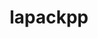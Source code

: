 ---
title: "lapackpp"
layout: cache
categories: [package, develop]
meta: {"versions": ["2023.08.25"], "compilers": ["cce@=15.0.1", "gcc@=10.3.0", "gcc@=11.1.0", "gcc@=11.4.0", "oneapi@=2023.2.0"], "oss": ["rhel8", "sle_hpc15", "ubuntu20.04"], "platforms": ["linux"], "targets": ["aarch64", "ppc64le", "x86_64", "x86_64_v3", "x86_64_v4", "zen4"], "stacks": ["e4s", "e4s-arm", "e4s-cray-rhel", "e4s-cray-sles", "e4s-oneapi", "e4s-power", "root"], "num_specs": 65, "num_specs_by_stack": {"e4s-cray-rhel": 3, "root": 65, "e4s-cray-sles": 1, "e4s-arm": 4, "e4s-power": 15, "e4s-oneapi": 8, "e4s": 34}}
spec_details: [{"hash": "ksztetnzvbhxznyvxeruutwzqnqffwzd", "compiler": "cce@=15.0.1", "versions": ["2023.08.25"], "os": "rhel8", "platform": "linux", "target": "zen4", "variants": ["build_system=cmake", "build_type=Release", "~cuda", "generator=make", "~ipo", "~rocm", "+shared", "~sycl"], "stacks": ["e4s-cray-rhel", "root"], "size": "-", "tarball": "https://binaries.spack.io/develop/build_cache/linux-rhel8-zen4/cce-15.0.1/lapackpp-2023.08.25/linux-rhel8-zen4-cce-15.0.1-lapackpp-2023.08.25-ksztetnzvbhxznyvxeruutwzqnqffwzd.spack"}, {"hash": "eeze2m3nuwrzzuxpfhe5zzidcbp2hslz", "compiler": "cce@=15.0.1", "versions": ["2023.08.25"], "os": "rhel8", "platform": "linux", "target": "zen4", "variants": ["build_system=cmake", "build_type=Release", "~cuda", "generator=make", "~ipo", "~rocm", "+shared"], "stacks": ["e4s-cray-rhel", "root"], "size": "-", "tarball": "https://binaries.spack.io/develop/build_cache/linux-rhel8-zen4/cce-15.0.1/lapackpp-2023.08.25/linux-rhel8-zen4-cce-15.0.1-lapackpp-2023.08.25-eeze2m3nuwrzzuxpfhe5zzidcbp2hslz.spack"}, {"hash": "e3t5asvxw6j5cag365hxawj44tk5inrt", "compiler": "cce@=15.0.1", "versions": ["2023.08.25"], "os": "rhel8", "platform": "linux", "target": "zen4", "variants": ["build_system=cmake", "build_type=Release", "~cuda", "generator=make", "~ipo", "~rocm", "+shared"], "stacks": ["e4s-cray-rhel", "root"], "size": "-", "tarball": "https://binaries.spack.io/develop/build_cache/linux-rhel8-zen4/cce-15.0.1/lapackpp-2023.08.25/linux-rhel8-zen4-cce-15.0.1-lapackpp-2023.08.25-e3t5asvxw6j5cag365hxawj44tk5inrt.spack"}, {"hash": "wfveuj5i6tpej3fsl46lxlpvmvkogzd5", "compiler": "gcc@=10.3.0", "versions": ["2023.08.25"], "os": "sle_hpc15", "platform": "linux", "target": "x86_64_v4", "variants": ["build_system=cmake", "build_type=Release", "~cuda", "generator=make", "~ipo", "~rocm", "+shared", "~sycl"], "stacks": ["e4s-cray-sles", "root"], "size": "-", "tarball": "https://binaries.spack.io/develop/build_cache/linux-sle_hpc15-x86_64_v4/gcc-10.3.0/lapackpp-2023.08.25/linux-sle_hpc15-x86_64_v4-gcc-10.3.0-lapackpp-2023.08.25-wfveuj5i6tpej3fsl46lxlpvmvkogzd5.spack"}, {"hash": "zh2bgztu4oondshwj4g6ywn3aphsdeaj", "compiler": "gcc@=11.4.0", "versions": ["2023.08.25"], "os": "ubuntu20.04", "platform": "linux", "target": "aarch64", "variants": ["build_system=cmake", "build_type=Release", "+cuda", "cuda_arch=90", "generator=make", "~ipo", "~rocm", "+shared", "~sycl"], "stacks": ["root", "e4s-arm"], "size": "-", "tarball": "https://binaries.spack.io/develop/build_cache/linux-ubuntu20.04-aarch64/gcc-11.4.0/lapackpp-2023.08.25/linux-ubuntu20.04-aarch64-gcc-11.4.0-lapackpp-2023.08.25-zh2bgztu4oondshwj4g6ywn3aphsdeaj.spack"}, {"hash": "wpucuwfzyt3m7cy7cvu2c7b5dxqly4on", "compiler": "gcc@=11.4.0", "versions": ["2023.08.25"], "os": "ubuntu20.04", "platform": "linux", "target": "aarch64", "variants": ["build_system=cmake", "build_type=Release", "~cuda", "generator=make", "~ipo", "~rocm", "+shared", "~sycl"], "stacks": ["root", "e4s-arm"], "size": "-", "tarball": "https://binaries.spack.io/develop/build_cache/linux-ubuntu20.04-aarch64/gcc-11.4.0/lapackpp-2023.08.25/linux-ubuntu20.04-aarch64-gcc-11.4.0-lapackpp-2023.08.25-wpucuwfzyt3m7cy7cvu2c7b5dxqly4on.spack"}, {"hash": "fbecdyujquahi5zxgwteiy6bqxy2mlfh", "compiler": "gcc@=11.4.0", "versions": ["2023.08.25"], "os": "ubuntu20.04", "platform": "linux", "target": "aarch64", "variants": ["build_system=cmake", "build_type=Release", "+cuda", "cuda_arch=80", "generator=make", "~ipo", "~rocm", "+shared", "~sycl"], "stacks": ["root", "e4s-arm"], "size": "-", "tarball": "https://binaries.spack.io/develop/build_cache/linux-ubuntu20.04-aarch64/gcc-11.4.0/lapackpp-2023.08.25/linux-ubuntu20.04-aarch64-gcc-11.4.0-lapackpp-2023.08.25-fbecdyujquahi5zxgwteiy6bqxy2mlfh.spack"}, {"hash": "secmmu33z7cwja3ngestlcdnkpruu425", "compiler": "gcc@=11.4.0", "versions": ["2023.08.25"], "os": "ubuntu20.04", "platform": "linux", "target": "aarch64", "variants": ["build_system=cmake", "build_type=Release", "+cuda", "cuda_arch=75", "generator=make", "~ipo", "~rocm", "+shared", "~sycl"], "stacks": ["root", "e4s-arm"], "size": "-", "tarball": "https://binaries.spack.io/develop/build_cache/linux-ubuntu20.04-aarch64/gcc-11.4.0/lapackpp-2023.08.25/linux-ubuntu20.04-aarch64-gcc-11.4.0-lapackpp-2023.08.25-secmmu33z7cwja3ngestlcdnkpruu425.spack"}, {"hash": "a256ic6akgofpnh4zy6vbqjugfun5f66", "compiler": "gcc@=11.1.0", "versions": ["2023.08.25"], "os": "ubuntu20.04", "platform": "linux", "target": "ppc64le", "variants": ["build_system=cmake", "build_type=Release", "~cuda", "generator=make", "~ipo", "~rocm", "+shared"], "stacks": ["e4s-power", "root"], "size": "-", "tarball": "https://binaries.spack.io/develop/build_cache/linux-ubuntu20.04-ppc64le/gcc-11.1.0/lapackpp-2023.08.25/linux-ubuntu20.04-ppc64le-gcc-11.1.0-lapackpp-2023.08.25-a256ic6akgofpnh4zy6vbqjugfun5f66.spack"}, {"hash": "f2q5xv5ffdg6j23wabcke3xhjinhmyhl", "compiler": "gcc@=11.1.0", "versions": ["2023.08.25"], "os": "ubuntu20.04", "platform": "linux", "target": "ppc64le", "variants": ["build_system=cmake", "build_type=Release", "~cuda", "generator=make", "~ipo", "~rocm", "+shared"], "stacks": ["e4s-power", "root"], "size": "-", "tarball": "https://binaries.spack.io/develop/build_cache/linux-ubuntu20.04-ppc64le/gcc-11.1.0/lapackpp-2023.08.25/linux-ubuntu20.04-ppc64le-gcc-11.1.0-lapackpp-2023.08.25-f2q5xv5ffdg6j23wabcke3xhjinhmyhl.spack"}, {"hash": "3gdhkif4iehlgaenk4hakvale76okoim", "compiler": "gcc@=11.1.0", "versions": ["2023.08.25"], "os": "ubuntu20.04", "platform": "linux", "target": "ppc64le", "variants": ["build_system=cmake", "build_type=Release", "~cuda", "generator=make", "~ipo", "~rocm", "+shared"], "stacks": ["e4s-power", "root"], "size": "-", "tarball": "https://binaries.spack.io/develop/build_cache/linux-ubuntu20.04-ppc64le/gcc-11.1.0/lapackpp-2023.08.25/linux-ubuntu20.04-ppc64le-gcc-11.1.0-lapackpp-2023.08.25-3gdhkif4iehlgaenk4hakvale76okoim.spack"}, {"hash": "ga4lez2bjztr7gtfl4dnymbuwtqwlbh4", "compiler": "gcc@=11.1.0", "versions": ["2023.08.25"], "os": "ubuntu20.04", "platform": "linux", "target": "ppc64le", "variants": ["build_system=cmake", "build_type=Release", "~cuda", "generator=make", "~ipo", "~rocm", "+shared"], "stacks": ["e4s-power", "root"], "size": "-", "tarball": "https://binaries.spack.io/develop/build_cache/linux-ubuntu20.04-ppc64le/gcc-11.1.0/lapackpp-2023.08.25/linux-ubuntu20.04-ppc64le-gcc-11.1.0-lapackpp-2023.08.25-ga4lez2bjztr7gtfl4dnymbuwtqwlbh4.spack"}, {"hash": "ja6ayre7m37r5d52stbio7zjtdcfu2st", "compiler": "gcc@=11.1.0", "versions": ["2023.08.25"], "os": "ubuntu20.04", "platform": "linux", "target": "ppc64le", "variants": ["build_system=cmake", "build_type=Release", "+cuda", "cuda_arch=70", "generator=make", "~ipo", "~rocm", "+shared"], "stacks": ["e4s-power", "root"], "size": "-", "tarball": "https://binaries.spack.io/develop/build_cache/linux-ubuntu20.04-ppc64le/gcc-11.1.0/lapackpp-2023.08.25/linux-ubuntu20.04-ppc64le-gcc-11.1.0-lapackpp-2023.08.25-ja6ayre7m37r5d52stbio7zjtdcfu2st.spack"}, {"hash": "dokzvvysfwweouaglu67oiduukqy26om", "compiler": "gcc@=11.1.0", "versions": ["2023.08.25"], "os": "ubuntu20.04", "platform": "linux", "target": "ppc64le", "variants": ["build_system=cmake", "build_type=Release", "+cuda", "cuda_arch=70", "generator=make", "~ipo", "~rocm", "+shared"], "stacks": ["e4s-power", "root"], "size": "-", "tarball": "https://binaries.spack.io/develop/build_cache/linux-ubuntu20.04-ppc64le/gcc-11.1.0/lapackpp-2023.08.25/linux-ubuntu20.04-ppc64le-gcc-11.1.0-lapackpp-2023.08.25-dokzvvysfwweouaglu67oiduukqy26om.spack"}, {"hash": "fsunrkyltyqiw3rix4skgynuqzibav4b", "compiler": "gcc@=11.1.0", "versions": ["2023.08.25"], "os": "ubuntu20.04", "platform": "linux", "target": "ppc64le", "variants": ["build_system=cmake", "build_type=Release", "~cuda", "generator=make", "~ipo", "~rocm", "+shared"], "stacks": ["e4s-power", "root"], "size": "-", "tarball": "https://binaries.spack.io/develop/build_cache/linux-ubuntu20.04-ppc64le/gcc-11.1.0/lapackpp-2023.08.25/linux-ubuntu20.04-ppc64le-gcc-11.1.0-lapackpp-2023.08.25-fsunrkyltyqiw3rix4skgynuqzibav4b.spack"}, {"hash": "biw7bkyjmgaslctv33vq2lr33fpp5ej2", "compiler": "gcc@=11.1.0", "versions": ["2023.08.25"], "os": "ubuntu20.04", "platform": "linux", "target": "ppc64le", "variants": ["build_system=cmake", "build_type=Release", "+cuda", "cuda_arch=70", "generator=make", "~ipo", "~rocm", "+shared"], "stacks": ["e4s-power", "root"], "size": "-", "tarball": "https://binaries.spack.io/develop/build_cache/linux-ubuntu20.04-ppc64le/gcc-11.1.0/lapackpp-2023.08.25/linux-ubuntu20.04-ppc64le-gcc-11.1.0-lapackpp-2023.08.25-biw7bkyjmgaslctv33vq2lr33fpp5ej2.spack"}, {"hash": "2gtjpty3w7iyfwjdxabltpses774o7oq", "compiler": "gcc@=11.1.0", "versions": ["2023.08.25"], "os": "ubuntu20.04", "platform": "linux", "target": "ppc64le", "variants": ["build_system=cmake", "build_type=Release", "+cuda", "cuda_arch=70", "generator=make", "~ipo", "~rocm", "+shared"], "stacks": ["e4s-power", "root"], "size": "-", "tarball": "https://binaries.spack.io/develop/build_cache/linux-ubuntu20.04-ppc64le/gcc-11.1.0/lapackpp-2023.08.25/linux-ubuntu20.04-ppc64le-gcc-11.1.0-lapackpp-2023.08.25-2gtjpty3w7iyfwjdxabltpses774o7oq.spack"}, {"hash": "rasfq7f2ro5njrumvbudeanh64hrk223", "compiler": "gcc@=11.1.0", "versions": ["2023.08.25"], "os": "ubuntu20.04", "platform": "linux", "target": "ppc64le", "variants": ["build_system=cmake", "build_type=Release", "+cuda", "cuda_arch=70", "generator=make", "~ipo", "~rocm", "+shared"], "stacks": ["e4s-power", "root"], "size": "-", "tarball": "https://binaries.spack.io/develop/build_cache/linux-ubuntu20.04-ppc64le/gcc-11.1.0/lapackpp-2023.08.25/linux-ubuntu20.04-ppc64le-gcc-11.1.0-lapackpp-2023.08.25-rasfq7f2ro5njrumvbudeanh64hrk223.spack"}, {"hash": "gqditp5qwmaf3luog6n5pdykjkuimxlr", "compiler": "gcc@=11.1.0", "versions": ["2023.08.25"], "os": "ubuntu20.04", "platform": "linux", "target": "ppc64le", "variants": ["build_system=cmake", "build_type=Release", "+cuda", "cuda_arch=70", "generator=make", "~ipo", "~rocm", "+shared"], "stacks": ["e4s-power", "root"], "size": "-", "tarball": "https://binaries.spack.io/develop/build_cache/linux-ubuntu20.04-ppc64le/gcc-11.1.0/lapackpp-2023.08.25/linux-ubuntu20.04-ppc64le-gcc-11.1.0-lapackpp-2023.08.25-gqditp5qwmaf3luog6n5pdykjkuimxlr.spack"}, {"hash": "zqr7263dhjetxddoz6ok3ulnodpj23vo", "compiler": "gcc@=11.1.0", "versions": ["2023.08.25"], "os": "ubuntu20.04", "platform": "linux", "target": "ppc64le", "variants": ["build_system=cmake", "build_type=Release", "~cuda", "generator=make", "~ipo", "~rocm", "+shared", "~sycl"], "stacks": ["e4s-power", "root"], "size": "-", "tarball": "https://binaries.spack.io/develop/build_cache/linux-ubuntu20.04-ppc64le/gcc-11.1.0/lapackpp-2023.08.25/linux-ubuntu20.04-ppc64le-gcc-11.1.0-lapackpp-2023.08.25-zqr7263dhjetxddoz6ok3ulnodpj23vo.spack"}, {"hash": "yeaknxrhavhxyejkibksnp5hpfwyu3rb", "compiler": "gcc@=11.1.0", "versions": ["2023.08.25"], "os": "ubuntu20.04", "platform": "linux", "target": "ppc64le", "variants": ["build_system=cmake", "build_type=Release", "+cuda", "cuda_arch=70", "generator=make", "~ipo", "~rocm", "+shared"], "stacks": ["e4s-power", "root"], "size": "-", "tarball": "https://binaries.spack.io/develop/build_cache/linux-ubuntu20.04-ppc64le/gcc-11.1.0/lapackpp-2023.08.25/linux-ubuntu20.04-ppc64le-gcc-11.1.0-lapackpp-2023.08.25-yeaknxrhavhxyejkibksnp5hpfwyu3rb.spack"}, {"hash": "ncfnzjneve2cx4alya6nreswnowgqjei", "compiler": "gcc@=11.1.0", "versions": ["2023.08.25"], "os": "ubuntu20.04", "platform": "linux", "target": "ppc64le", "variants": ["build_system=cmake", "build_type=Release", "~cuda", "generator=make", "~ipo", "~rocm", "+shared"], "stacks": ["e4s-power", "root"], "size": "-", "tarball": "https://binaries.spack.io/develop/build_cache/linux-ubuntu20.04-ppc64le/gcc-11.1.0/lapackpp-2023.08.25/linux-ubuntu20.04-ppc64le-gcc-11.1.0-lapackpp-2023.08.25-ncfnzjneve2cx4alya6nreswnowgqjei.spack"}, {"hash": "trh2ezlyp4vdoghqgqhtg5fcl7lpw54x", "compiler": "gcc@=11.1.0", "versions": ["2023.08.25"], "os": "ubuntu20.04", "platform": "linux", "target": "ppc64le", "variants": ["build_system=cmake", "build_type=Release", "+cuda", "cuda_arch=70", "generator=make", "~ipo", "~rocm", "+shared", "~sycl"], "stacks": ["e4s-power", "root"], "size": "-", "tarball": "https://binaries.spack.io/develop/build_cache/linux-ubuntu20.04-ppc64le/gcc-11.1.0/lapackpp-2023.08.25/linux-ubuntu20.04-ppc64le-gcc-11.1.0-lapackpp-2023.08.25-trh2ezlyp4vdoghqgqhtg5fcl7lpw54x.spack"}, {"hash": "qipnynpgo2zn5n7urojmwso7arb7a5xr", "compiler": "oneapi@=2023.2.0", "versions": ["2023.08.25"], "os": "ubuntu20.04", "platform": "linux", "target": "x86_64", "variants": ["build_system=cmake", "build_type=Release", "~cuda", "generator=make", "~ipo", "~rocm", "+shared", "+sycl"], "stacks": ["e4s-oneapi", "root"], "size": "-", "tarball": "https://binaries.spack.io/develop/build_cache/linux-ubuntu20.04-x86_64/oneapi-2023.2.0/lapackpp-2023.08.25/linux-ubuntu20.04-x86_64-oneapi-2023.2.0-lapackpp-2023.08.25-qipnynpgo2zn5n7urojmwso7arb7a5xr.spack"}, {"hash": "hrzb2htrmvlam2qayqmr3zf3vf2bzjdd", "compiler": "oneapi@=2023.2.0", "versions": ["2023.08.25"], "os": "ubuntu20.04", "platform": "linux", "target": "x86_64", "variants": ["build_system=cmake", "build_type=Release", "~cuda", "generator=make", "~ipo", "~rocm", "+shared"], "stacks": ["e4s-oneapi", "root"], "size": "-", "tarball": "https://binaries.spack.io/develop/build_cache/linux-ubuntu20.04-x86_64/oneapi-2023.2.0/lapackpp-2023.08.25/linux-ubuntu20.04-x86_64-oneapi-2023.2.0-lapackpp-2023.08.25-hrzb2htrmvlam2qayqmr3zf3vf2bzjdd.spack"}, {"hash": "6vej3nngzuipcznztc6nq57fzdgs77xf", "compiler": "oneapi@=2023.2.0", "versions": ["2023.08.25"], "os": "ubuntu20.04", "platform": "linux", "target": "x86_64", "variants": ["build_system=cmake", "build_type=Release", "~cuda", "generator=make", "~ipo", "~rocm", "+shared", "~sycl"], "stacks": ["e4s-oneapi", "root"], "size": "-", "tarball": "https://binaries.spack.io/develop/build_cache/linux-ubuntu20.04-x86_64/oneapi-2023.2.0/lapackpp-2023.08.25/linux-ubuntu20.04-x86_64-oneapi-2023.2.0-lapackpp-2023.08.25-6vej3nngzuipcznztc6nq57fzdgs77xf.spack"}, {"hash": "xl3p6plbdgxu2ywnokaafvw53l4lrvtc", "compiler": "oneapi@=2023.2.0", "versions": ["2023.08.25"], "os": "ubuntu20.04", "platform": "linux", "target": "x86_64", "variants": ["build_system=cmake", "build_type=Release", "~cuda", "generator=make", "~ipo", "~rocm", "+shared"], "stacks": ["e4s-oneapi", "root"], "size": "-", "tarball": "https://binaries.spack.io/develop/build_cache/linux-ubuntu20.04-x86_64/oneapi-2023.2.0/lapackpp-2023.08.25/linux-ubuntu20.04-x86_64-oneapi-2023.2.0-lapackpp-2023.08.25-xl3p6plbdgxu2ywnokaafvw53l4lrvtc.spack"}, {"hash": "z4mb7wo53h637st7ojsqzhdlynjk7lox", "compiler": "oneapi@=2023.2.0", "versions": ["2023.08.25"], "os": "ubuntu20.04", "platform": "linux", "target": "x86_64", "variants": ["build_system=cmake", "build_type=Release", "~cuda", "generator=make", "~ipo", "~rocm", "+shared"], "stacks": ["e4s-oneapi", "root"], "size": "-", "tarball": "https://binaries.spack.io/develop/build_cache/linux-ubuntu20.04-x86_64/oneapi-2023.2.0/lapackpp-2023.08.25/linux-ubuntu20.04-x86_64-oneapi-2023.2.0-lapackpp-2023.08.25-z4mb7wo53h637st7ojsqzhdlynjk7lox.spack"}, {"hash": "q2fnjhammft2jlnw3zwqavexe7243xqm", "compiler": "oneapi@=2023.2.0", "versions": ["2023.08.25"], "os": "ubuntu20.04", "platform": "linux", "target": "x86_64", "variants": ["build_system=cmake", "build_type=Release", "~cuda", "generator=make", "~ipo", "~rocm", "+shared"], "stacks": ["e4s-oneapi", "root"], "size": "-", "tarball": "https://binaries.spack.io/develop/build_cache/linux-ubuntu20.04-x86_64/oneapi-2023.2.0/lapackpp-2023.08.25/linux-ubuntu20.04-x86_64-oneapi-2023.2.0-lapackpp-2023.08.25-q2fnjhammft2jlnw3zwqavexe7243xqm.spack"}, {"hash": "afw35x6oaqcrw3jj5rurhfdswjzzgact", "compiler": "oneapi@=2023.2.0", "versions": ["2023.08.25"], "os": "ubuntu20.04", "platform": "linux", "target": "x86_64", "variants": ["build_system=cmake", "build_type=Release", "~cuda", "generator=make", "~ipo", "~rocm", "+shared"], "stacks": ["e4s-oneapi", "root"], "size": "-", "tarball": "https://binaries.spack.io/develop/build_cache/linux-ubuntu20.04-x86_64/oneapi-2023.2.0/lapackpp-2023.08.25/linux-ubuntu20.04-x86_64-oneapi-2023.2.0-lapackpp-2023.08.25-afw35x6oaqcrw3jj5rurhfdswjzzgact.spack"}, {"hash": "qabdee6zqttdeb75zzehhdzzvvbldf7k", "compiler": "oneapi@=2023.2.0", "versions": ["2023.08.25"], "os": "ubuntu20.04", "platform": "linux", "target": "x86_64", "variants": ["build_system=cmake", "build_type=Release", "~cuda", "generator=make", "~ipo", "~rocm", "+shared"], "stacks": ["e4s-oneapi", "root"], "size": "-", "tarball": "https://binaries.spack.io/develop/build_cache/linux-ubuntu20.04-x86_64/oneapi-2023.2.0/lapackpp-2023.08.25/linux-ubuntu20.04-x86_64-oneapi-2023.2.0-lapackpp-2023.08.25-qabdee6zqttdeb75zzehhdzzvvbldf7k.spack"}, {"hash": "tfvxpdlmkxqoio33s6najcci3a2mfkgn", "compiler": "gcc@=11.1.0", "versions": ["2023.08.25"], "os": "ubuntu20.04", "platform": "linux", "target": "x86_64_v3", "variants": ["amdgpu_target=gfx90a", "build_system=cmake", "build_type=Release", "~cuda", "generator=make", "~ipo", "+rocm", "+shared"], "stacks": ["root", "e4s"], "size": "-", "tarball": "https://binaries.spack.io/develop/build_cache/linux-ubuntu20.04-x86_64_v3/gcc-11.1.0/lapackpp-2023.08.25/linux-ubuntu20.04-x86_64_v3-gcc-11.1.0-lapackpp-2023.08.25-tfvxpdlmkxqoio33s6najcci3a2mfkgn.spack"}, {"hash": "y6pm76b7q66drzgb7kutq4raogevltag", "compiler": "gcc@=11.1.0", "versions": ["2023.08.25"], "os": "ubuntu20.04", "platform": "linux", "target": "x86_64_v3", "variants": ["build_system=cmake", "build_type=Release", "~cuda", "generator=make", "~ipo", "~rocm", "+shared"], "stacks": ["root", "e4s"], "size": "-", "tarball": "https://binaries.spack.io/develop/build_cache/linux-ubuntu20.04-x86_64_v3/gcc-11.1.0/lapackpp-2023.08.25/linux-ubuntu20.04-x86_64_v3-gcc-11.1.0-lapackpp-2023.08.25-y6pm76b7q66drzgb7kutq4raogevltag.spack"}, {"hash": "ruysd54pkbqejg76idtpghclecflbg4o", "compiler": "gcc@=11.1.0", "versions": ["2023.08.25"], "os": "ubuntu20.04", "platform": "linux", "target": "x86_64_v3", "variants": ["amdgpu_target=gfx90a", "build_system=cmake", "build_type=Release", "~cuda", "generator=make", "~ipo", "+rocm", "+shared"], "stacks": ["root", "e4s"], "size": "-", "tarball": "https://binaries.spack.io/develop/build_cache/linux-ubuntu20.04-x86_64_v3/gcc-11.1.0/lapackpp-2023.08.25/linux-ubuntu20.04-x86_64_v3-gcc-11.1.0-lapackpp-2023.08.25-ruysd54pkbqejg76idtpghclecflbg4o.spack"}, {"hash": "lligsswlcdlkfdxs4nebs6ql2kfq5lr6", "compiler": "gcc@=11.1.0", "versions": ["2023.08.25"], "os": "ubuntu20.04", "platform": "linux", "target": "x86_64_v3", "variants": ["amdgpu_target=gfx90a", "build_system=cmake", "build_type=Release", "~cuda", "generator=make", "~ipo", "+rocm", "+shared"], "stacks": ["root", "e4s"], "size": "-", "tarball": "https://binaries.spack.io/develop/build_cache/linux-ubuntu20.04-x86_64_v3/gcc-11.1.0/lapackpp-2023.08.25/linux-ubuntu20.04-x86_64_v3-gcc-11.1.0-lapackpp-2023.08.25-lligsswlcdlkfdxs4nebs6ql2kfq5lr6.spack"}, {"hash": "p5tqfkm2q4u4r73gh4swhrrx4nyqpxwt", "compiler": "gcc@=11.1.0", "versions": ["2023.08.25"], "os": "ubuntu20.04", "platform": "linux", "target": "x86_64_v3", "variants": ["build_system=cmake", "build_type=Release", "~cuda", "generator=make", "~ipo", "~rocm", "+shared"], "stacks": ["root", "e4s"], "size": "-", "tarball": "https://binaries.spack.io/develop/build_cache/linux-ubuntu20.04-x86_64_v3/gcc-11.1.0/lapackpp-2023.08.25/linux-ubuntu20.04-x86_64_v3-gcc-11.1.0-lapackpp-2023.08.25-p5tqfkm2q4u4r73gh4swhrrx4nyqpxwt.spack"}, {"hash": "tjecpgdnkyppccbhkiakcvm2usojhntg", "compiler": "gcc@=11.1.0", "versions": ["2023.08.25"], "os": "ubuntu20.04", "platform": "linux", "target": "x86_64_v3", "variants": ["amdgpu_target=gfx90a", "build_system=cmake", "build_type=Release", "~cuda", "generator=make", "~ipo", "+rocm", "+shared"], "stacks": ["root", "e4s"], "size": "-", "tarball": "https://binaries.spack.io/develop/build_cache/linux-ubuntu20.04-x86_64_v3/gcc-11.1.0/lapackpp-2023.08.25/linux-ubuntu20.04-x86_64_v3-gcc-11.1.0-lapackpp-2023.08.25-tjecpgdnkyppccbhkiakcvm2usojhntg.spack"}, {"hash": "r6qkcjpc4dmno4gbghbpehpputgvpm7p", "compiler": "gcc@=11.1.0", "versions": ["2023.08.25"], "os": "ubuntu20.04", "platform": "linux", "target": "x86_64_v3", "variants": ["build_system=cmake", "build_type=Release", "+cuda", "cuda_arch=80", "generator=make", "~ipo", "~rocm", "+shared"], "stacks": ["root", "e4s"], "size": "-", "tarball": "https://binaries.spack.io/develop/build_cache/linux-ubuntu20.04-x86_64_v3/gcc-11.1.0/lapackpp-2023.08.25/linux-ubuntu20.04-x86_64_v3-gcc-11.1.0-lapackpp-2023.08.25-r6qkcjpc4dmno4gbghbpehpputgvpm7p.spack"}, {"hash": "5ughw6wpg2s5h55tv43l4ah5sd6v3jbq", "compiler": "gcc@=11.1.0", "versions": ["2023.08.25"], "os": "ubuntu20.04", "platform": "linux", "target": "x86_64_v3", "variants": ["build_system=cmake", "build_type=Release", "+cuda", "cuda_arch=80", "generator=make", "~ipo", "~rocm", "+shared"], "stacks": ["root", "e4s"], "size": "-", "tarball": "https://binaries.spack.io/develop/build_cache/linux-ubuntu20.04-x86_64_v3/gcc-11.1.0/lapackpp-2023.08.25/linux-ubuntu20.04-x86_64_v3-gcc-11.1.0-lapackpp-2023.08.25-5ughw6wpg2s5h55tv43l4ah5sd6v3jbq.spack"}, {"hash": "cvvuawueb6t42ewx7skzgtf4yxp4jui7", "compiler": "gcc@=11.1.0", "versions": ["2023.08.25"], "os": "ubuntu20.04", "platform": "linux", "target": "x86_64_v3", "variants": ["build_system=cmake", "build_type=Release", "~cuda", "generator=make", "~ipo", "~rocm", "+shared"], "stacks": ["root", "e4s"], "size": "-", "tarball": "https://binaries.spack.io/develop/build_cache/linux-ubuntu20.04-x86_64_v3/gcc-11.1.0/lapackpp-2023.08.25/linux-ubuntu20.04-x86_64_v3-gcc-11.1.0-lapackpp-2023.08.25-cvvuawueb6t42ewx7skzgtf4yxp4jui7.spack"}, {"hash": "5eb6uvaudrdvjsy4c27mkqwiieiccq2g", "compiler": "gcc@=11.1.0", "versions": ["2023.08.25"], "os": "ubuntu20.04", "platform": "linux", "target": "x86_64_v3", "variants": ["build_system=cmake", "build_type=Release", "~cuda", "generator=make", "~ipo", "~rocm", "+shared"], "stacks": ["root", "e4s"], "size": "-", "tarball": "https://binaries.spack.io/develop/build_cache/linux-ubuntu20.04-x86_64_v3/gcc-11.1.0/lapackpp-2023.08.25/linux-ubuntu20.04-x86_64_v3-gcc-11.1.0-lapackpp-2023.08.25-5eb6uvaudrdvjsy4c27mkqwiieiccq2g.spack"}, {"hash": "mutuo2kfkuzqntiqhfh4nptrq7ikfjym", "compiler": "gcc@=11.1.0", "versions": ["2023.08.25"], "os": "ubuntu20.04", "platform": "linux", "target": "x86_64_v3", "variants": ["build_system=cmake", "build_type=Release", "~cuda", "generator=make", "~ipo", "~rocm", "+shared", "~sycl"], "stacks": ["root", "e4s"], "size": "-", "tarball": "https://binaries.spack.io/develop/build_cache/linux-ubuntu20.04-x86_64_v3/gcc-11.1.0/lapackpp-2023.08.25/linux-ubuntu20.04-x86_64_v3-gcc-11.1.0-lapackpp-2023.08.25-mutuo2kfkuzqntiqhfh4nptrq7ikfjym.spack"}, {"hash": "g7snmcuu6ou72jcbwtluek5rt7jyswbs", "compiler": "gcc@=11.1.0", "versions": ["2023.08.25"], "os": "ubuntu20.04", "platform": "linux", "target": "x86_64_v3", "variants": ["build_system=cmake", "build_type=Release", "+cuda", "cuda_arch=80", "generator=make", "~ipo", "~rocm", "+shared"], "stacks": ["root", "e4s"], "size": "-", "tarball": "https://binaries.spack.io/develop/build_cache/linux-ubuntu20.04-x86_64_v3/gcc-11.1.0/lapackpp-2023.08.25/linux-ubuntu20.04-x86_64_v3-gcc-11.1.0-lapackpp-2023.08.25-g7snmcuu6ou72jcbwtluek5rt7jyswbs.spack"}, {"hash": "l7avbbwih4suo5iletn7xo5wx3eoajxy", "compiler": "gcc@=11.1.0", "versions": ["2023.08.25"], "os": "ubuntu20.04", "platform": "linux", "target": "x86_64_v3", "variants": ["build_system=cmake", "build_type=Release", "+cuda", "cuda_arch=80", "generator=make", "~ipo", "~rocm", "+shared"], "stacks": ["root", "e4s"], "size": "-", "tarball": "https://binaries.spack.io/develop/build_cache/linux-ubuntu20.04-x86_64_v3/gcc-11.1.0/lapackpp-2023.08.25/linux-ubuntu20.04-x86_64_v3-gcc-11.1.0-lapackpp-2023.08.25-l7avbbwih4suo5iletn7xo5wx3eoajxy.spack"}, {"hash": "nszjjfamtsstlgtjtvuch7yk5zro3s2z", "compiler": "gcc@=11.1.0", "versions": ["2023.08.25"], "os": "ubuntu20.04", "platform": "linux", "target": "x86_64_v3", "variants": ["build_system=cmake", "build_type=Release", "+cuda", "cuda_arch=80", "generator=make", "~ipo", "~rocm", "+shared"], "stacks": ["root", "e4s"], "size": "-", "tarball": "https://binaries.spack.io/develop/build_cache/linux-ubuntu20.04-x86_64_v3/gcc-11.1.0/lapackpp-2023.08.25/linux-ubuntu20.04-x86_64_v3-gcc-11.1.0-lapackpp-2023.08.25-nszjjfamtsstlgtjtvuch7yk5zro3s2z.spack"}, {"hash": "7lekwrykd3kji5mhcrlqepa7rclr7mji", "compiler": "gcc@=11.1.0", "versions": ["2023.08.25"], "os": "ubuntu20.04", "platform": "linux", "target": "x86_64_v3", "variants": ["amdgpu_target=gfx90a", "build_system=cmake", "build_type=Release", "~cuda", "generator=make", "~ipo", "+rocm", "+shared"], "stacks": ["root", "e4s"], "size": "-", "tarball": "https://binaries.spack.io/develop/build_cache/linux-ubuntu20.04-x86_64_v3/gcc-11.1.0/lapackpp-2023.08.25/linux-ubuntu20.04-x86_64_v3-gcc-11.1.0-lapackpp-2023.08.25-7lekwrykd3kji5mhcrlqepa7rclr7mji.spack"}, {"hash": "swmvgfgfxlq5xdk3hoasulm7dhwnf4oy", "compiler": "gcc@=11.1.0", "versions": ["2023.08.25"], "os": "ubuntu20.04", "platform": "linux", "target": "x86_64_v3", "variants": ["build_system=cmake", "build_type=Release", "+cuda", "cuda_arch=80", "generator=make", "~ipo", "~rocm", "+shared", "~sycl"], "stacks": ["root", "e4s"], "size": "-", "tarball": "https://binaries.spack.io/develop/build_cache/linux-ubuntu20.04-x86_64_v3/gcc-11.1.0/lapackpp-2023.08.25/linux-ubuntu20.04-x86_64_v3-gcc-11.1.0-lapackpp-2023.08.25-swmvgfgfxlq5xdk3hoasulm7dhwnf4oy.spack"}, {"hash": "d6wxj3zuq44ufqddstw56qa6d4yjsujt", "compiler": "gcc@=11.1.0", "versions": ["2023.08.25"], "os": "ubuntu20.04", "platform": "linux", "target": "x86_64_v3", "variants": ["amdgpu_target=gfx90a", "build_system=cmake", "build_type=Release", "~cuda", "generator=make", "~ipo", "+rocm", "+shared"], "stacks": ["root", "e4s"], "size": "-", "tarball": "https://binaries.spack.io/develop/build_cache/linux-ubuntu20.04-x86_64_v3/gcc-11.1.0/lapackpp-2023.08.25/linux-ubuntu20.04-x86_64_v3-gcc-11.1.0-lapackpp-2023.08.25-d6wxj3zuq44ufqddstw56qa6d4yjsujt.spack"}, {"hash": "gllg2fnkdgzfswy7kj3e23e4acyltmhv", "compiler": "gcc@=11.1.0", "versions": ["2023.08.25"], "os": "ubuntu20.04", "platform": "linux", "target": "x86_64_v3", "variants": ["amdgpu_target=gfx90a", "build_system=cmake", "build_type=Release", "~cuda", "generator=make", "~ipo", "+rocm", "+shared"], "stacks": ["root", "e4s"], "size": "-", "tarball": "https://binaries.spack.io/develop/build_cache/linux-ubuntu20.04-x86_64_v3/gcc-11.1.0/lapackpp-2023.08.25/linux-ubuntu20.04-x86_64_v3-gcc-11.1.0-lapackpp-2023.08.25-gllg2fnkdgzfswy7kj3e23e4acyltmhv.spack"}, {"hash": "m5eb34tjg42rcvh7zqcg62iyr7aheiwm", "compiler": "gcc@=11.1.0", "versions": ["2023.08.25"], "os": "ubuntu20.04", "platform": "linux", "target": "x86_64_v3", "variants": ["amdgpu_target=gfx90a", "build_system=cmake", "build_type=Release", "~cuda", "generator=make", "~ipo", "+rocm", "+shared"], "stacks": ["root", "e4s"], "size": "-", "tarball": "https://binaries.spack.io/develop/build_cache/linux-ubuntu20.04-x86_64_v3/gcc-11.1.0/lapackpp-2023.08.25/linux-ubuntu20.04-x86_64_v3-gcc-11.1.0-lapackpp-2023.08.25-m5eb34tjg42rcvh7zqcg62iyr7aheiwm.spack"}, {"hash": "kws2siuecptpbiar7zwkr6nyqferqcu7", "compiler": "gcc@=11.1.0", "versions": ["2023.08.25"], "os": "ubuntu20.04", "platform": "linux", "target": "x86_64_v3", "variants": ["amdgpu_target=gfx90a", "build_system=cmake", "build_type=Release", "~cuda", "generator=make", "~ipo", "+rocm", "+shared"], "stacks": ["root", "e4s"], "size": "-", "tarball": "https://binaries.spack.io/develop/build_cache/linux-ubuntu20.04-x86_64_v3/gcc-11.1.0/lapackpp-2023.08.25/linux-ubuntu20.04-x86_64_v3-gcc-11.1.0-lapackpp-2023.08.25-kws2siuecptpbiar7zwkr6nyqferqcu7.spack"}, {"hash": "dzpapvw7sidtylrpq23phmb2by7c4t7t", "compiler": "gcc@=11.1.0", "versions": ["2023.08.25"], "os": "ubuntu20.04", "platform": "linux", "target": "x86_64_v3", "variants": ["build_system=cmake", "build_type=Release", "~cuda", "generator=make", "~ipo", "~rocm", "+shared"], "stacks": ["root", "e4s"], "size": "-", "tarball": "https://binaries.spack.io/develop/build_cache/linux-ubuntu20.04-x86_64_v3/gcc-11.1.0/lapackpp-2023.08.25/linux-ubuntu20.04-x86_64_v3-gcc-11.1.0-lapackpp-2023.08.25-dzpapvw7sidtylrpq23phmb2by7c4t7t.spack"}, {"hash": "izubse4tdddgobj2rokfthns4b7eyza4", "compiler": "gcc@=11.1.0", "versions": ["2023.08.25"], "os": "ubuntu20.04", "platform": "linux", "target": "x86_64_v3", "variants": ["build_system=cmake", "build_type=Release", "+cuda", "cuda_arch=80", "generator=make", "~ipo", "~rocm", "+shared"], "stacks": ["root", "e4s"], "size": "-", "tarball": "https://binaries.spack.io/develop/build_cache/linux-ubuntu20.04-x86_64_v3/gcc-11.1.0/lapackpp-2023.08.25/linux-ubuntu20.04-x86_64_v3-gcc-11.1.0-lapackpp-2023.08.25-izubse4tdddgobj2rokfthns4b7eyza4.spack"}, {"hash": "mh7cx7ppvugnafe2i3hrqodr25h2sshd", "compiler": "gcc@=11.1.0", "versions": ["2023.08.25"], "os": "ubuntu20.04", "platform": "linux", "target": "x86_64_v3", "variants": ["amdgpu_target=gfx90a", "build_system=cmake", "build_type=Release", "~cuda", "generator=make", "~ipo", "+rocm", "+shared", "~sycl"], "stacks": ["root", "e4s"], "size": "-", "tarball": "https://binaries.spack.io/develop/build_cache/linux-ubuntu20.04-x86_64_v3/gcc-11.1.0/lapackpp-2023.08.25/linux-ubuntu20.04-x86_64_v3-gcc-11.1.0-lapackpp-2023.08.25-mh7cx7ppvugnafe2i3hrqodr25h2sshd.spack"}, {"hash": "fnzmuro6p6n3kw6kmrq7argm5cte5l2d", "compiler": "gcc@=11.1.0", "versions": ["2023.08.25"], "os": "ubuntu20.04", "platform": "linux", "target": "x86_64_v3", "variants": ["build_system=cmake", "build_type=Release", "+cuda", "cuda_arch=80", "generator=make", "~ipo", "~rocm", "+shared"], "stacks": ["root", "e4s"], "size": "-", "tarball": "https://binaries.spack.io/develop/build_cache/linux-ubuntu20.04-x86_64_v3/gcc-11.1.0/lapackpp-2023.08.25/linux-ubuntu20.04-x86_64_v3-gcc-11.1.0-lapackpp-2023.08.25-fnzmuro6p6n3kw6kmrq7argm5cte5l2d.spack"}, {"hash": "3vco5bjsprzrd4ipxmzie2kprs5vvnqq", "compiler": "gcc@=11.1.0", "versions": ["2023.08.25"], "os": "ubuntu20.04", "platform": "linux", "target": "x86_64_v3", "variants": ["build_system=cmake", "build_type=Release", "~cuda", "generator=make", "~ipo", "~rocm", "+shared"], "stacks": ["root", "e4s"], "size": "-", "tarball": "https://binaries.spack.io/develop/build_cache/linux-ubuntu20.04-x86_64_v3/gcc-11.1.0/lapackpp-2023.08.25/linux-ubuntu20.04-x86_64_v3-gcc-11.1.0-lapackpp-2023.08.25-3vco5bjsprzrd4ipxmzie2kprs5vvnqq.spack"}, {"hash": "5nkhh6g7oogfft5cwnb2ipu2ude54kv5", "compiler": "gcc@=11.1.0", "versions": ["2023.08.25"], "os": "ubuntu20.04", "platform": "linux", "target": "x86_64_v3", "variants": ["amdgpu_target=gfx90a", "build_system=cmake", "build_type=Release", "~cuda", "generator=make", "~ipo", "+rocm", "+shared"], "stacks": ["root", "e4s"], "size": "-", "tarball": "https://binaries.spack.io/develop/build_cache/linux-ubuntu20.04-x86_64_v3/gcc-11.1.0/lapackpp-2023.08.25/linux-ubuntu20.04-x86_64_v3-gcc-11.1.0-lapackpp-2023.08.25-5nkhh6g7oogfft5cwnb2ipu2ude54kv5.spack"}, {"hash": "x4uhot2eabfjjfkbic5ws2x46kvf5f27", "compiler": "gcc@=11.1.0", "versions": ["2023.08.25"], "os": "ubuntu20.04", "platform": "linux", "target": "x86_64_v3", "variants": ["amdgpu_target=gfx90a", "build_system=cmake", "build_type=Release", "~cuda", "generator=make", "~ipo", "+rocm", "+shared"], "stacks": ["root", "e4s"], "size": "-", "tarball": "https://binaries.spack.io/develop/build_cache/linux-ubuntu20.04-x86_64_v3/gcc-11.1.0/lapackpp-2023.08.25/linux-ubuntu20.04-x86_64_v3-gcc-11.1.0-lapackpp-2023.08.25-x4uhot2eabfjjfkbic5ws2x46kvf5f27.spack"}, {"hash": "t32jsiuu4c4vyt7ldzcxhf2obldxzr3d", "compiler": "gcc@=11.1.0", "versions": ["2023.08.25"], "os": "ubuntu20.04", "platform": "linux", "target": "x86_64_v3", "variants": ["amdgpu_target=gfx90a", "build_system=cmake", "build_type=Release", "~cuda", "generator=make", "~ipo", "+rocm", "+shared"], "stacks": ["root", "e4s"], "size": "-", "tarball": "https://binaries.spack.io/develop/build_cache/linux-ubuntu20.04-x86_64_v3/gcc-11.1.0/lapackpp-2023.08.25/linux-ubuntu20.04-x86_64_v3-gcc-11.1.0-lapackpp-2023.08.25-t32jsiuu4c4vyt7ldzcxhf2obldxzr3d.spack"}, {"hash": "wj54kqppvqu3r6dtcqlzxmaic5ysoji4", "compiler": "gcc@=11.1.0", "versions": ["2023.08.25"], "os": "ubuntu20.04", "platform": "linux", "target": "x86_64_v3", "variants": ["amdgpu_target=gfx90a", "build_system=cmake", "build_type=Release", "~cuda", "generator=make", "~ipo", "+rocm", "+shared"], "stacks": ["root", "e4s"], "size": "-", "tarball": "https://binaries.spack.io/develop/build_cache/linux-ubuntu20.04-x86_64_v3/gcc-11.1.0/lapackpp-2023.08.25/linux-ubuntu20.04-x86_64_v3-gcc-11.1.0-lapackpp-2023.08.25-wj54kqppvqu3r6dtcqlzxmaic5ysoji4.spack"}, {"hash": "yzunbuoafcv4q5vcr22bj67w2g5pcmpy", "compiler": "gcc@=11.1.0", "versions": ["2023.08.25"], "os": "ubuntu20.04", "platform": "linux", "target": "x86_64_v3", "variants": ["amdgpu_target=gfx90a", "build_system=cmake", "build_type=Release", "~cuda", "generator=make", "~ipo", "+rocm", "+shared"], "stacks": ["root", "e4s"], "size": "-", "tarball": "https://binaries.spack.io/develop/build_cache/linux-ubuntu20.04-x86_64_v3/gcc-11.1.0/lapackpp-2023.08.25/linux-ubuntu20.04-x86_64_v3-gcc-11.1.0-lapackpp-2023.08.25-yzunbuoafcv4q5vcr22bj67w2g5pcmpy.spack"}, {"hash": "4xbiomjkkcjvr7uu7xmyac3mumeu7maz", "compiler": "gcc@=11.4.0", "versions": ["2023.08.25"], "os": "ubuntu20.04", "platform": "linux", "target": "x86_64_v3", "variants": ["amdgpu_target=gfx90a", "build_system=cmake", "build_type=Release", "~cuda", "generator=make", "~ipo", "+rocm", "+shared", "~sycl"], "stacks": ["root", "e4s"], "size": "-", "tarball": "https://binaries.spack.io/develop/build_cache/linux-ubuntu20.04-x86_64_v3/gcc-11.4.0/lapackpp-2023.08.25/linux-ubuntu20.04-x86_64_v3-gcc-11.4.0-lapackpp-2023.08.25-4xbiomjkkcjvr7uu7xmyac3mumeu7maz.spack"}, {"hash": "2s5all3ww4n2datqcy4e4nnz3aitsw4o", "compiler": "gcc@=11.4.0", "versions": ["2023.08.25"], "os": "ubuntu20.04", "platform": "linux", "target": "x86_64_v3", "variants": ["amdgpu_target=gfx908", "build_system=cmake", "build_type=Release", "~cuda", "generator=make", "~ipo", "+rocm", "+shared", "~sycl"], "stacks": ["root", "e4s"], "size": "-", "tarball": "https://binaries.spack.io/develop/build_cache/linux-ubuntu20.04-x86_64_v3/gcc-11.4.0/lapackpp-2023.08.25/linux-ubuntu20.04-x86_64_v3-gcc-11.4.0-lapackpp-2023.08.25-2s5all3ww4n2datqcy4e4nnz3aitsw4o.spack"}, {"hash": "yfdytwqwjerezjm7r22x4hkxetbclwje", "compiler": "gcc@=11.4.0", "versions": ["2023.08.25"], "os": "ubuntu20.04", "platform": "linux", "target": "x86_64_v3", "variants": ["amdgpu_target=gfx90a", "build_system=cmake", "build_type=Release", "~cuda", "generator=make", "~ipo", "+rocm", "+shared", "~sycl"], "stacks": ["root", "e4s"], "size": "-", "tarball": "https://binaries.spack.io/develop/build_cache/linux-ubuntu20.04-x86_64_v3/gcc-11.4.0/lapackpp-2023.08.25/linux-ubuntu20.04-x86_64_v3-gcc-11.4.0-lapackpp-2023.08.25-yfdytwqwjerezjm7r22x4hkxetbclwje.spack"}, {"hash": "hl52lg4fh7nixdzy65vsbc4z6qt3tutl", "compiler": "gcc@=11.4.0", "versions": ["2023.08.25"], "os": "ubuntu20.04", "platform": "linux", "target": "x86_64_v3", "variants": ["amdgpu_target=gfx908", "build_system=cmake", "build_type=Release", "~cuda", "generator=make", "~ipo", "+rocm", "+shared", "~sycl"], "stacks": ["root", "e4s"], "size": "-", "tarball": "https://binaries.spack.io/develop/build_cache/linux-ubuntu20.04-x86_64_v3/gcc-11.4.0/lapackpp-2023.08.25/linux-ubuntu20.04-x86_64_v3-gcc-11.4.0-lapackpp-2023.08.25-hl52lg4fh7nixdzy65vsbc4z6qt3tutl.spack"}]
---